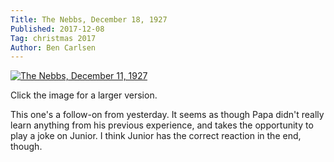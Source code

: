 ```yaml
---
Title: The Nebbs, December 18, 1927
Published: 2017-12-08
Tag: christmas 2017
Author: Ben Carlsen
---
```


[![The Nebbs, December 11, 1927](http://blog.arkholt.com/media/decstrips2017/8-Nebbs_271218.png)](http://blog.arkholt.com/media/decstrips2017/8-Nebbs_271218.png)

Click the image for a larger version.

This one's a follow-on from yesterday. It seems as though Papa didn't really learn anything from his previous experience, and takes the opportunity to play a joke on Junior. I think Junior has the correct reaction in the end, though.
